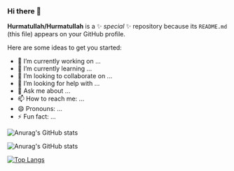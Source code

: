 ### Hi there 👋


**Hurmatullah/Hurmatullah** is a ✨ _special_ ✨ repository because its `README.md` (this file) appears on your GitHub profile.

Here are some ideas to get you started:

- 🔭 I’m currently working on ...
- 🌱 I’m currently learning ...
- 👯 I’m looking to collaborate on ...
- 🤔 I’m looking for help with ...
- 💬 Ask me about ...
- 📫 How to reach me: ...
- 😄 Pronouns: ...
- ⚡ Fun fact: ...

![Anurag's GitHub stats](https://github-readme-stats.vercel.app/api?username=Hurmatullah&count_private=true)

![Anurag's GitHub stats](https://github-readme-stats.vercel.app/api?username=Hurmatullah&show_icons=true&theme=radical)

[![Top Langs](https://github-readme-stats.vercel.app/api/top-langs/?username=Hurmatullah&layout=compact)](https://github.com/Hurmatullah/github-readme-stats)






